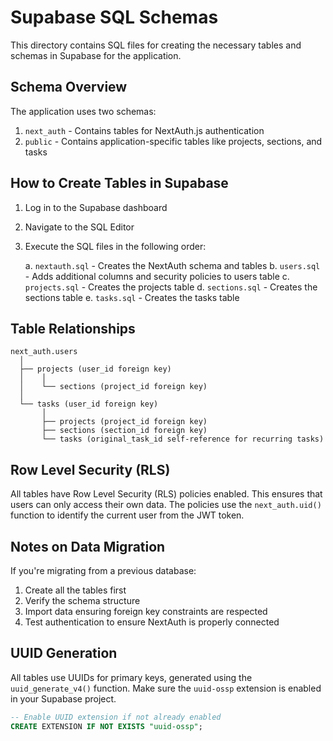 # Supabase SQL Schemas

This directory contains SQL files for creating the necessary tables and schemas in Supabase for the application.

## Schema Overview

The application uses two schemas:

1. `next_auth` - Contains tables for NextAuth.js authentication
2. `public` - Contains application-specific tables like projects, sections, and tasks

## How to Create Tables in Supabase

1. Log in to the Supabase dashboard
2. Navigate to the SQL Editor
3. Execute the SQL files in the following order:

   a. `nextauth.sql` - Creates the NextAuth schema and tables
   b. `users.sql` - Adds additional columns and security policies to users table
   c. `projects.sql` - Creates the projects table
   d. `sections.sql` - Creates the sections table
   e. `tasks.sql` - Creates the tasks table

## Table Relationships

```
next_auth.users
  │
  ├── projects (user_id foreign key)
  │    │
  │    └── sections (project_id foreign key)
  │
  └── tasks (user_id foreign key)
       │
       ├── projects (project_id foreign key)
       ├── sections (section_id foreign key)
       └── tasks (original_task_id self-reference for recurring tasks)
```

## Row Level Security (RLS)

All tables have Row Level Security (RLS) policies enabled. This ensures that users can only access their own data. The policies use the `next_auth.uid()` function to identify the current user from the JWT token.

## Notes on Data Migration

If you're migrating from a previous database:

1. Create all the tables first
2. Verify the schema structure
3. Import data ensuring foreign key constraints are respected
4. Test authentication to ensure NextAuth is properly connected

## UUID Generation

All tables use UUIDs for primary keys, generated using the `uuid_generate_v4()` function. Make sure the `uuid-ossp` extension is enabled in your Supabase project.

```sql
-- Enable UUID extension if not already enabled
CREATE EXTENSION IF NOT EXISTS "uuid-ossp";
``` 